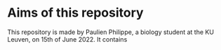 # Aims of this repository
This repository is made by Paulien Philippe, a biology student at the KU Leuven, on 15th of June 2022. It contains 

